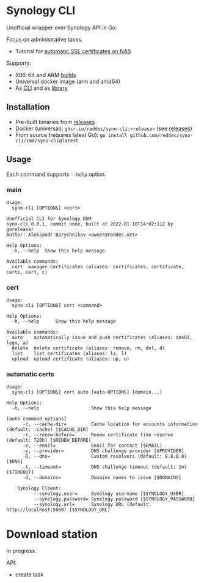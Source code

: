 # Synology CLI

Unofficial wrapper over Synology API in Go.

Focus on administrative tasks.

* Tutorial for [automatic SSL certificates on NAS](https://reddec.net/articles/how-to-get-ssl-on-synology/)

Supports:

* X86-64 and ARM [builds](https://github.com/reddec/syno-cli/releases/latest)
* Universal docker image (arm and amd64)
* As [CLI](https://github.com/reddec/syno-cli/releases/latest) and as [library](https://pkg.go.dev/github.com/reddec/syno-cli)

## Installation

* Pre-built binaries from [releases](https://github.com/reddec/syno-cli/releases/latest)
* Docker (universal): `ghcr.io/reddec/syno-cli:<release>` (see [releases](https://github.com/reddec/syno-cli/releases/latest))
* From source (requires latest Go): `go install github.com/reddec/syno-cli/cmd/syno-cli@latest`

## Usage

Each command supports `--help` option.


### main

```
Usage:
  syno-cli [OPTIONS] <cert>

Unofficial CLI for Synology DSM
syno-cli 0.0.1, commit none, built at 2022-01-10T14:02:11Z by goreleaser
Author: Aleksandr Baryshnikov <owner@reddec.net>

Help Options:
  -h, --help  Show this help message

Available commands:
  cert  manager certificates (aliases: certificates, certificate, certs, cert, c)
```

### cert

```
Usage:
  syno-cli [OPTIONS] cert <command>

Help Options:
  -h, --help      Show this help message

Available commands:
  auto    automatically issue and push certificates (aliases: dns01, lego, a)
  delete  delete certificate (aliases: remove, rm, del, d)
  list    list certificates (aliases: ls, l)
  upload  upload certificate (aliases: up, u)
```

### automatic certs


```
Usage:
  syno-cli [OPTIONS] cert auto [auto-OPTIONS] [domain...]

Help Options:
  -h, --help                   Show this help message

[auto command options]
      -c, --cache-dir=         Cache location for accounts information (default: .cache) [$CACHE_DIR]
      -r, --renew-before=      Renew certificate time reserve (default: 720h) [$RENEW_BEFORE]
      -e, --email=             Email for contact [$EMAIL]
      -p, --provider=          DNS challenge provider [$PROVIDER]
      -D, --dns=               Custom resolvers (default: 8.8.8.8) [$DNS]
      -t, --timeout=           DNS challenge timeout (default: 1m) [$TIMEOUT]
      -d, --domains=           Domains names to issue [$DOMAINS]

    Synology Client:
          --synology.user=     Synology username [$SYNOLOGY_USER]
          --synology.password= Synology password [$SYNOLOGY_PASSWORD]
          --synology.url=      Synology URL (default: http://localhost:5000) [$SYNOLOGY_URL]
```

# Download station

In progress.

API:

- create task